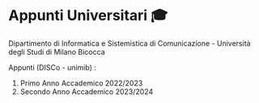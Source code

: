 # Appunti Universitari 🎓
Dipartimento di Informatica e Sistemistica di Comunicazione - Università degli Studi di Milano Bicocca

Appunti (DISCo - unimib) : 
1) Primo Anno Accademico 2022/2023
2) Secondo Anno Accademico 2023/2024
